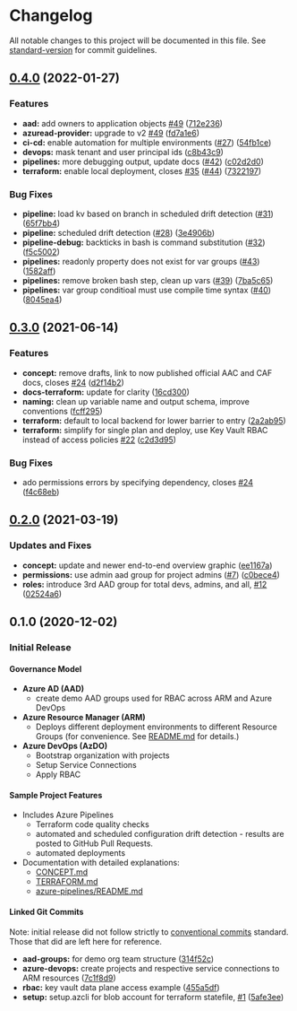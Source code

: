# Changelog

All notable changes to this project will be documented in this file. See [standard-version](https://github.com/conventional-changelog/standard-version) for commit guidelines.

## [0.4.0](https://github.com/Azure/devops-governance/compare/v0.3.0...v0.4.0) (2022-01-27)


### Features

* **aad:** add owners to application objects [#49](https://github.com/Azure/devops-governance/issues/49) ([712e236](https://github.com/Azure/devops-governance/commit/712e2362d91a84794c2b3c8ceb18a6e7652a0af7))
* **azuread-provider:** upgrade to v2 [#49](https://github.com/Azure/devops-governance/issues/49) ([fd7a1e6](https://github.com/Azure/devops-governance/commit/fd7a1e6152532e50512e2b731b3833901355bc71))
* **ci-cd:** enable automation for multiple environments ([#27](https://github.com/Azure/devops-governance/issues/27)) ([54fb1ce](https://github.com/Azure/devops-governance/commit/54fb1cefebf8b0a01f345f0fad3c7c378af8932c))
* **devops:** mask tenant and user principal ids ([c8b43c9](https://github.com/Azure/devops-governance/commit/c8b43c954782e788b41d0cebbb81630a4b713c96))
* **pipelines:** more debugging output, update docs ([#42](https://github.com/Azure/devops-governance/issues/42)) ([c02d2d0](https://github.com/Azure/devops-governance/commit/c02d2d09097fcb2cb1357d085f2c157143574309))
* **terraform:** enable local deployment, closes [#35](https://github.com/Azure/devops-governance/issues/35) ([#44](https://github.com/Azure/devops-governance/issues/44)) ([7322197](https://github.com/Azure/devops-governance/commit/7322197f56a1589409c0b67ad5cedc95369b91d7))


### Bug Fixes

* **pipeline:** load kv based on branch in scheduled drift detection ([#31](https://github.com/Azure/devops-governance/issues/31)) ([65f7bb4](https://github.com/Azure/devops-governance/commit/65f7bb449547b226f79f0483669976c6d28d33d7))
* **pipeline:** scheduled drift detection ([#28](https://github.com/Azure/devops-governance/issues/28)) ([3e4906b](https://github.com/Azure/devops-governance/commit/3e4906bcb5ef8f6d7342aca983429fb9815e000a))
* **pipeline-debug:** backticks in bash is command substitution ([#32](https://github.com/Azure/devops-governance/issues/32)) ([f5c5002](https://github.com/Azure/devops-governance/commit/f5c50025abb5326e52c2f9fa15c1428fc0b6f697))
* **pipelines:** readonly property does not exist for var groups ([#43](https://github.com/Azure/devops-governance/issues/43)) ([1582aff](https://github.com/Azure/devops-governance/commit/1582aff254a30c5349b0a2c40ec3f23fed037213))
* **pipelines:** remove broken bash step, clean up vars ([#39](https://github.com/Azure/devops-governance/issues/39)) ([7ba5c65](https://github.com/Azure/devops-governance/commit/7ba5c659eed6b542b886d88509a0e4d58df5d34a))
* **pipelines:** var group conditioal must use compile time syntax ([#40](https://github.com/Azure/devops-governance/issues/40)) ([8045ea4](https://github.com/Azure/devops-governance/commit/8045ea4f2ae54a71bb74adf2d64790eec0567324))

## [0.3.0](https://github.com/Azure/devops-governance/compare/v0.2.0...v0.3.0) (2021-06-14)


### Features

* **concept:** remove drafts, link to now published official AAC and CAF docs, closes [#24](https://github.com/Azure/devops-governance/issues/24) ([d2f14b2](https://github.com/Azure/devops-governance/commit/d2f14b2882c2cb1deeefd22d642a1f2ebd25c2a6))
* **docs-terraform:** update for clarity ([16cd300](https://github.com/Azure/devops-governance/commit/16cd3009649c23a048d43516ce7155376961560d))
* **naming:** clean up variable name and output schema, improve conventions ([fcff295](https://github.com/Azure/devops-governance/commit/fcff295a57bbe9a17f4b116771eeaa2be2311a3c))
* **terraform:** default to local backend for lower barrier to entry ([2a2ab95](https://github.com/Azure/devops-governance/commit/2a2ab950941dabdca29c9909d7fd6092e64d46e3))
* **terraform:** simplify for single plan and deploy, use Key Vault RBAC instead of access policies [#22](https://github.com/Azure/devops-governance/issues/22) ([c2d3d95](https://github.com/Azure/devops-governance/commit/c2d3d9570e7aa7d2d7cc37fa0ba412a33709d050))


### Bug Fixes

* ado permissions errors by specifying dependency, closes [#24](https://github.com/Azure/devops-governance/issues/24) ([f4c68eb](https://github.com/Azure/devops-governance/commit/f4c68ebee224481fbb120d8e7cdf2a3d491aeaf5))

## [0.2.0](https://github.com/Azure/devops-governance/compare/v0.1.0...v0.2.0) (2021-03-19)

### Updates and Fixes

* **concept:** update and newer end-to-end overview graphic ([ee1167a](https://github.com/Azure/devops-governance/commit/ee1167ad31dd920acbbf57c8ff6a1af14a6fc34d))
* **permissions:** use admin aad group for project admins ([#7](https://github.com/Azure/devops-governance/issues/7)) ([c0bece4](https://github.com/Azure/devops-governance/commit/c0bece4eda56d7f353a78da05bee5c13244f1a94))
* **roles:** introduce 3rd AAD group for total devs, admins, and all, [#12](https://github.com/Azure/devops-governance/issues/12) ([02524a6](https://github.com/Azure/devops-governance/commit/02524a6399c4e444b519aa1ab8b72e55c5081d0c))

## 0.1.0 (2020-12-02)


### Initial Release

#### Governance Model

- **Azure AD (AAD)**
  - create demo AAD groups used for RBAC across ARM and Azure DevOps
- **Azure Resource Manager (ARM)**
  - Deploys different deployment environments to different Resource Groups (for convenience. See [README.md](./README.md) for details.)
- **Azure DevOps (AzDO)** 
  - Bootstrap organization with projects
  - Setup Service Connections
  - Apply RBAC

#### Sample Project Features

- Includes Azure Pipelines
  - Terraform code quality checks
  - automated and scheduled configuration drift detection - results are posted to GitHub Pull Requests.
  - automated deployments
- Documentation with detailed explanations: 
  - [CONCEPT.md](./CONCEPT.md)
  - [TERRAFORM.md](./TERRAFORM.md)
  - [azure-pipelines/README.md](./azure-pipelines/README.md)

#### Linked Git Commits

Note: initial release did not follow strictly to [conventional commits](https://www.conventionalcommits.org/en/v1.0.0/) standard. Those that did are left here for reference.

* **aad-groups:** for demo org team structure ([314f52c](https://github.com/Azure-Samples/devops-governance/commit/314f52cea2d6f6a1b8cafbb87f981bc561e26ede))
* **azure-devops:** create projects and respective service connections to ARM resources ([7c1f8d9](https://github.com/Azure-Samples/devops-governance/commit/7c1f8d943e76392d700d059758d2f464479545cb))
* **rbac:** key vault data plane access example ([455a5df](https://github.com/Azure-Samples/devops-governance/commit/455a5dfaa7473dfdbd06855647c9ff457b534cf1))
* **setup:** setup.azcli for blob account for terraform statefile, [#1](https://github.com/Azure-Samples/devops-governance/issues/1) ([5afe3ee](https://github.com/Azure-Samples/devops-governance/commit/5afe3ee4cd547bb4bdb02202256e46b5d631eed0))

